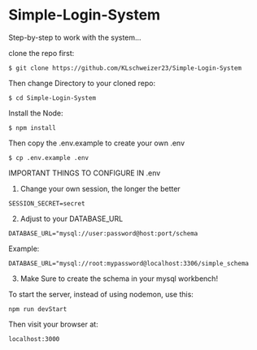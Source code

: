 # Simple-Login-System

Step-by-step to work with the system...

clone the repo first:
```git
$ git clone https://github.com/KLschweizer23/Simple-Login-System
```

Then change Directory to your cloned repo:
```git
$ cd Simple-Login-System
```

Install the Node:
```git
$ npm install
```

Then copy the .env.example to create your own .env
```git
$ cp .env.example .env
```

IMPORTANT THINGS TO CONFIGURE IN .env

1. Change your own session, the longer the better
```
SESSION_SECRET=secret
```

2. Adjust to your DATABASE_URL
```
DATABASE_URL="mysql://user:password@host:port/schema
```
Example:
```
DATABASE_URL="mysql://root:mypassword@localhost:3306/simple_schema
```

3. Make Sure to create the schema in your mysql workbench!

To start the server, instead of using nodemon, use this:
```
npm run devStart
```
Then visit your browser at:
```
localhost:3000
```

